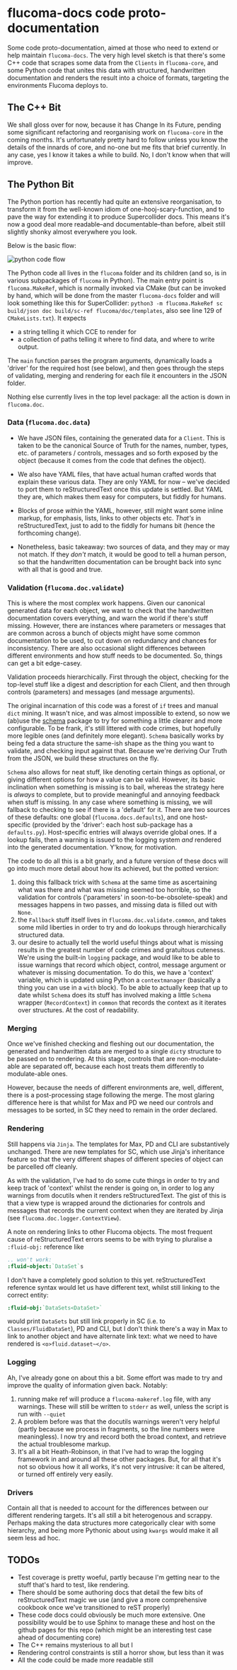 
# flucoma-docs code proto-documentation

Some code proto-documentation, aimed at those who need to extend or help maintain `flucoma-docs`. The very high level sketch is that there's some C++ code that scrapes some data from the `Clients` in `flucoma-core`, and some Python code that unites this data with structured, handwritten documentation and renders the result into a choice of formats, targeting the environments Flucoma deploys to.

## The C++ Bit

We shall gloss over for now, because it has Change In its Future, pending some significant refactoring and reorganising work on `flucoma-core` in the coming months. It's unfortunately pretty hard to follow unless you know the details of the innards of core, and no-one but me fits that brief currently. In any case, yes I know it takes a while to build. No, I don't know when that will improve.


## The Python Bit

The Python portion has recently had quite an extensive reorganisation, to transform it from the well-known idiom of one-hooj-scary-function, and to pave the way for extending it to produce Supercollider docs. This means it's now a good deal more readable–and documentable–than before, albeit still slightly shonky almost everywhere you look.

Below is the basic flow:

![python code flow](./flow.png)

The Python code all lives in the `flucoma` folder and its children (and so, is in various subpackages of `flucoma` in Python). The main entry point is `flucoma.MakeRef`, which is normally invoked via CMake (but can be invoked by hand, which will be done from the master `flucoma-docs` folder and will look something like this for SuperCollider: `python3 -m flucoma.MakeRef sc build/json doc build/sc-ref flucoma/doc/templates`, also see line 129 of `CMakeLists.txt`). It expects 
* a string telling it which CCE to render for
* a collection of paths telling it where to find data, and where to write output.

The `main` function parses the program arguments, dynamically loads a 'driver' for the required host (see below), and then goes through the steps of validating, merging and rendering for each file it encounters in the JSON folder.  

Nothing else currently lives in the top level package: all the action is down in `flucoma.doc`.

### Data (`flucoma.doc.data`)

* We have JSON files, containing the generated data for a `Client`. This is taken to be the canonical Source of Truth for the names, number, types, etc. of parameters / controls, messages and so forth exposed by the object (because it comes from the code that defines the object).

* We also have YAML files, that have actual human crafted words that explain these various data. They are only YAML for now – we've decided to port them to reStructuredText once this update is settled. But YAML they are, which makes them easy for computers, but fiddly for humans.

* Blocks of prose *within* the YAML, however, still might want some inline markup, for emphasis, lists, links to other objects etc. *That's* in reStructuredText, just to add to the fiddly for humans bit (hence the forthcoming change).

* Nonetheless, basic takeaway: two sources of data, and they may or may not match. If they *don't* match, it would be good to tell a human person, so that the handwritten documentation can be brought back into sync with all that is good and true.

### Validation (`flucoma.doc.validate`)

This is where the most complex work happens. Given our canonical generated data for each object, we want to check that the handwritten documentation covers everything, and warn the world if there's stuff missing. However, there are instances where parameters or messages that are common across a bunch of objects might have some common documentation to be used, to cut down on redundancy and chances for inconsistency. There are also occasional slight differences between different environments and how stuff needs to be documented. So, things can get a bit edge-casey.

Validation proceeds hierarchically. First through the object, checking for the top-level stuff like a digest and description for each Client, and then through controls (parameters) and messages (and message arguments).

The original incarnation of this code was a forest of `if` trees and manual `dict` mining. It wasn't nice, and was almost impossible to extend, so now we (ab)use the [schema](https://github.com/keleshev/schema) package to try for something a little clearer and more configurable. To be frank, it's still littered with code crimes, but hopefully more legible ones (and definitely more elegant). `Schema` basically works by being fed a data structure the same-ish shape as the thing you want to validate, and checking input against that. Because we're deriving Our Truth from the JSON, we build these structures on the fly.

`Schema` also allows for neat stuff, like denoting certain things as optional, or giving different options for how a value can be valid. However, its basic inclination when something is missing is to bail, whereas the strategy here is *always* to complete, but to provide meaningful and annoying feedback when stuff is missing. In any case where something is missing, we will fallback to checking to see if there is a 'default' for it. There are two sources of these defaults: one global (`flucoma.docs.defaults`), and one host-specific (provided by the 'driver': each host sub-package has a `defaults.py`). Host-specific entries will always override global ones. If a lookup fails, then a warning is issued to the logging system *and* rendered into the generated documentation. Y'know, for motivation.

The code to do all this is a bit gnarly, and a future version of these docs will go into much more detail about how its achieved, but the potted version:
1. doing this fallback trick with `Schema` at the same time as ascertaining what was there and what was missing seemed too horrible, so the validation for controls ('parameters' in soon-to-be-obsolete-speak) and messages happens in two passes, and missing data is filled out with `None`.
2. the `Fallback` stuff itself lives in `flucoma.doc.validate.common`, and takes some mild liberties in order to try and do lookups through hierarchically structured data.
3. our desire to actually tell the world useful things about what is missing results in the greatest number of code crimes and gratuitous cuteness. We're using the built-in `logging` package, and would like to be able to issue warnings that record which object, control, message argument or whatever is missing documentation. To do this, we have a 'context' variable, which is updated using Python a `contextmanager` (basically a thing you can use in a `with` block). To be able to actually keep that up to date whilst `Schema` does its stuff has involved making a little `Schema` wrapper (`RecordContext`) in `common` that records the context as it iterates over structures. At the cost of readability.

### Merging

Once we've finished checking and fleshing out our documentation, the generated and handwritten data are merged to a single `dict`y structure to be passed on to rendering. At this stage, controls that are non-modulate-able are separated off, because each host treats them differently to modulate-able ones.

However, because the needs of different environments are, well, different, there is a post-processing stage following the merge. The most glaring difference here is that whilst for Max and PD we need our controls and messages to be sorted, in SC they need to remain in the order declared.

### Rendering

Still happens via `Jinja`. The templates for Max, PD and CLI are substantively unchanged. There are new templates for SC, which use Jinja's inheritance feature so that the very different shapes of different species of object can be parcelled off cleanly.

As with the validation, I've had to do some cute things in order to try and keep track of 'context' whilst the render is going on, in order to log any warnings from docutils when it renders reStructuredText. The gist of this is that a view type is wrapped around the dictionaries for controls and messages that records the current context when they are iterated by Jinja (see `flucoma.doc.logger.ContextView`).

A note on rendering links to other Flucoma objects. The most frequent cause of reStructuredText errors seems to be with trying to pluralise a `:fluid-obj:` reference like

```reStructuredText
.. won't work:
:fluid-object:`DataSet`s  
```
I don't have a completely good solution to this yet. reStructuredText reference syntax would let us have different text, whilst still linking to the correct entity:

```reStructuredText
:fluid-obj:`DataSets<DataSet>`
```

would print `DataSets` but still link properly in SC (i.e. to `Classes/FluidDataSet`), PD and CLI, but I don't think there's a way in Max to link to another object and have alternate link text: what we need to have rendered is `<o>fluid.dataset~</o>`.

### Logging

Ah, I've already gone on about this a bit. Some effort was made to try and improve the quality of information given back. Notably:
1. running make ref will produce a `flucoma-makeref.log` file, with any warnings. These will still be written to `stderr` as well, unless the script is run with `--quiet`
2. A problem before was that the docutils warnings weren't very helpful (partly because we process in fragments, so the line numbers were meaningless). I now try and record both the broad context, and retrieve the actual troublesome markup.
3. It's all a bit Heath-Robinson, in that I've had to wrap the logging framework in and around all these other packages. But, for all that it's not so obvious how it all works, it's not very intrusive: it can be altered, or turned off entirely very easily.

### Drivers

Contain all that is needed to account for the differences between our different rendering targets. It's all still a bit heterogenous and scrappy. Perhaps making the data structures more categorically clear with some hierarchy, and being more Pythonic about using `kwargs` would make it all seem less ad hoc.  

## TODOs

* Test coverage is pretty woeful, partly because I'm getting near to the stuff that's hard to test, like rendering.
* There should be some authoring docs that detail the few bits of reStructuredText magic we use (and give a more comprehensive cookbook once we've transitioned to reST properly)
* These code docs could obviously be much more extensive. One possibility would be to use Sphinx to manage these and host on the github pages for this repo (which might be an interesting test case ahead of documenting core)
* The C++ remains mysterious to all but I
* Rendering control constraints is still a horror show, but less than it was
* All the code could be made more readable still
